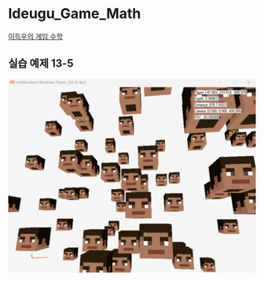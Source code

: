 # Ideugu_Game_Math
[이득우의 게임 수학](https://diesuki4.tistory.com/category/%EA%B2%8C%EC%9E%84%20%EC%88%98%ED%95%99/%EC%9D%B4%EB%93%9D%EC%9A%B0%EC%9D%98%20%EA%B2%8C%EC%9E%84%20%EC%88%98%ED%95%99)

## 실습 예제 13-5
![실습 예제 13-5](https://raw.githubusercontent.com/diesuki4/Ideugu_Game_Math/13-5_%EB%B0%95%EC%8A%A4_%EC%98%81%EC%97%AD%EA%B3%BC_%EC%A0%88%EB%91%90%EC%B2%B4_%EC%98%81%EC%97%AD%EC%9D%98_%ED%8C%90%EC%A0%95/Example.gif)
